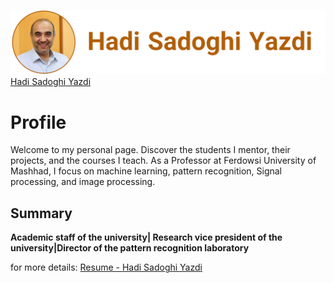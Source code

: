 
![Me](Hadi_Sadoghi_Yazdi.png)
[Hadi Sadoghi Yazdi](https://scholar.google.com/citations?user=Z3XAKb0AAAAJ&hl=en)

# Profile
Welcome to my personal page. Discover the students I mentor, their projects, and the courses I teach. As a Professor at Ferdowsi University of Mashhad, I focus on machine learning, pattern recognition, Signal processing, and image processing.

## Summary
**Academic staff of the university| Research vice president of the university|Director of the pattern recognition laboratory**

for more details: 
[Resume - Hadi Sadoghi Yazdi](SadoghiResume.ipynb)

